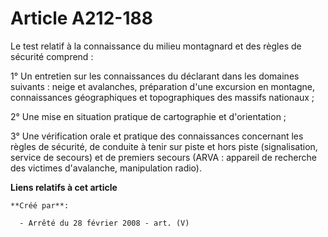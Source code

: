 # Article A212-188

Le test relatif à la connaissance du milieu montagnard et des règles de sécurité comprend :

1° Un entretien sur les connaissances du déclarant dans les domaines suivants : neige et avalanches, préparation d'une
excursion en montagne, connaissances géographiques et topographiques des massifs nationaux ;

2° Une mise en situation pratique de cartographie et d'orientation ;

3° Une vérification orale et pratique des connaissances concernant les règles de sécurité, de conduite à tenir sur piste et
hors piste (signalisation, service de secours) et de premiers secours (ARVA : appareil de recherche des victimes d'avalanche,
manipulation radio).

**Liens relatifs à cet article**

	**Créé par**:

	  - Arrêté du 28 février 2008 - art. (V)
